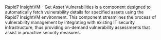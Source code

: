 Rapid7 InsightVM - Get Asset Vulnerabilities is a component designed to automatically fetch vulnerability details for specified assets using the Rapid7 InsightVM environment. This component streamlines the process of vulnerability management by integrating with existing IT security infrastructure, thus providing on-demand vulnerability assessments that assist in proactive security measures.
